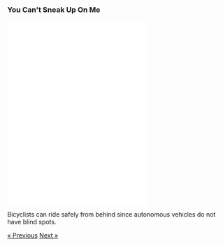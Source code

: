 ### You Can't Sneak Up On Me

<div class="text-center">
  <iframe src="./no-sneaking.html" style="width: 320px; height: 420px; border: 0px" align="center"></iframe>
  <p class="lead">
    Bicyclists can ride safely from behind since autonomous vehicles do not have blind spots.  
  </p>
  <a class="btn btn-primary btn-lg" tabindex="-1" role="button"  href="../i-watch-you">&laquo; Previous</a>
  <a class="btn btn-primary btn-lg" tabindex="-1" role="button"  href="../not-alone">Next &raquo;</a>
</div>
